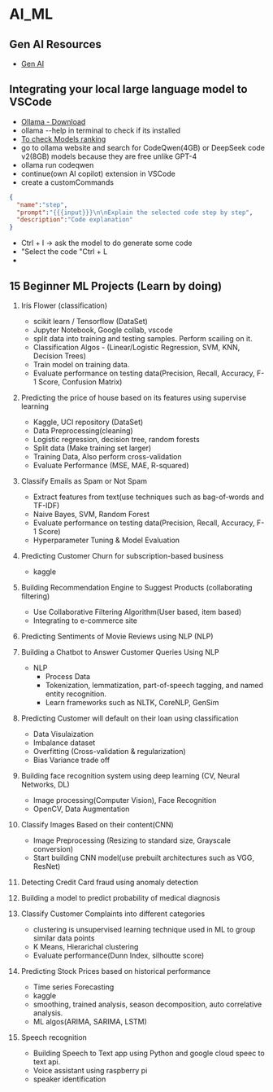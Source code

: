 # AI_ML

## Gen AI Resources

- [Gen AI](https://github.com/genieincodebottle/generative-ai)


## Integrating your local large language model to VSCode
- [Ollama - Download](https://ollama.com/)
- ollama --help in terminal to check if its installed
- [To check Models ranking](https://evalplus.github.io/leaderboard.html)
- go to ollama website and search for CodeQwen(4GB) or DeepSeek code v2(8GB) models because they are free unlike GPT-4
- ollama run codeqwen
- continue(own AI copilot) extension in VSCode
- create a customCommands
```json
{
  "name":"step",
  "prompt":"{{{input}}}\n\nExplain the selected code step by step",
  "description":"Code explanation"
}

```
- Ctrl + I -> ask the model to do generate some code
- "Select the code "Ctrl + L
- 

## 15 Beginner ML Projects (Learn by doing)

1. Iris Flower (classification)
    - scikit learn / Tensorflow (DataSet)
    - Jupyter Notebook, Google collab, vscode
    - split data into training and testing samples. Perform scailing on it.
    - Classification Algos - (Linear/Logistic Regression, SVM, KNN, Decision Trees)
    - Train model on training data.
    - Evaluate performance on testing data(Precision, Recall, Accuracy, F-1 Score, Confusion Matrix)

2. Predicting the price of house based on its features using supervise learning
    - Kaggle, UCI repository (DataSet)
    - Data Preprocessing(cleaning)
    - Logistic regression, decision tree, random forests
    - Split data (Make training set larger)
    - Training Data, Also perform cross-validation
    - Evaluate Performance (MSE, MAE, R-squared)
  
     
3. Classify Emails as Spam or Not Spam
    - Extract features from text(use techniques such as bag-of-words and TF-IDF)
    - Naive Bayes, SVM, Random Forest
    -  Evaluate performance on testing data(Precision, Recall, Accuracy, F-1 Score)
    -  Hyperparameter Tuning & Model Evaluation

4. Predicting Customer Churn for subscription-based business
    - kaggle
5. Building Recommendation Engine to Suggest Products (collaborating filtering)
    - Use Collaborative Filtering Algorithm(User based, item based)
    - Integrating to e-commerce site
6. Predicting Sentiments of Movie Reviews using NLP (NLP)
7. Building a Chatbot to Answer Customer Queries Using NLP
    - NLP
        - Process Data
        - Tokenization, lemmatization, part-of-speech tagging, and named entity recognition.
        - Learn frameworks such as NLTK, CoreNLP, GenSim
8. Predicting Customer will default on their loan using classification
    - Data Visulaization
    - Imbalance dataset
    - Overfitting (Cross-validation & regularization)
    - Bias Variance trade off

9. Building face recognition system using deep learning (CV, Neural Networks, DL)
    - Image processing(Computer Vision), Face Recognition
    - OpenCV, Data Augmentation
10. Classify Images Based on their content(CNN)
    - Image Preprocessing (Resizing to standard size, Grayscale conversion)
    -  Start building CNN model(use prebuilt architectures such as VGG, ResNet)
11. Detecting Credit Card fraud using anomaly detection
12. Building a model to predict probability of medical diagnosis
13. Classify Customer Complaints into different categories
    - clustering is unsupervised learning technique used in ML to group similar data points
    - K Means, Hierarichal clustering
    - Evaluate performance(Dunn Index, silhoutte score)
14. Predicting Stock Prices based on historical performance
    - Time series Forecasting
    - kaggle
    - smoothing, trained analysis, season decomposition, auto correlative analysis.
    - ML algos(ARIMA, SARIMA, LSTM)
15. Speech recognition
    - Building Speech to Text app using Python and google cloud speec to text api.
    - Voice assistant using raspberry pi
    - speaker identification
